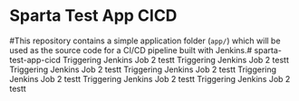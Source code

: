 # Sparta Test App CICD

#This repository contains a simple application folder (`app/`) which will be used as the source code for a CI/CD pipeline built with Jenkins.# sparta-test-app-cicd
Triggering Jenkins Job 2 testt
Triggering Jenkins Job 2 testt
Triggering Jenkins Job 2 testt
Triggering Jenkins Job 2 testt
Triggering Jenkins Job 2 testt
Triggering Jenkins Job 2 testt
Triggering Jenkins Job 2 testt
